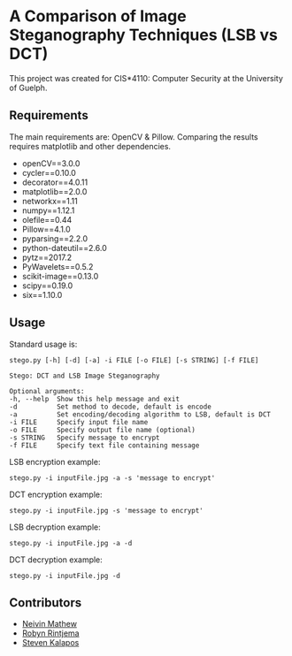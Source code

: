 # A Comparison of Image Steganography Techniques (LSB vs DCT)

This project was created for CIS*4110: Computer Security at the University of Guelph.

## Requirements

The main requirements are: OpenCV & Pillow. Comparing the results requires matplotlib and other dependencies.

- openCV==3.0.0
- cycler==0.10.0
- decorator==4.0.11
- matplotlib==2.0.0
- networkx==1.11
- numpy==1.12.1
- olefile==0.44
- Pillow==4.1.0
- pyparsing==2.2.0
- python-dateutil==2.6.0
- pytz==2017.2
- PyWavelets==0.5.2
- scikit-image==0.13.0
- scipy==0.19.0
- six==1.10.0

## Usage 
Standard usage is:

    stego.py [-h] [-d] [-a] -i FILE [-o FILE] [-s STRING] [-f FILE]

```
Stego: DCT and LSB Image Steganography

Optional arguments:
-h, --help  Show this help message and exit
-d          Set method to decode, default is encode
-a          Set encoding/decoding algorithm to LSB, default is DCT
-i FILE     Specify input file name
-o FILE     Specify output file name (optional)
-s STRING   Specify message to encrypt
-f FILE     Specify text file containing message
```

LSB encryption example:

    stego.py -i inputFile.jpg -a -s 'message to encrypt'

DCT encryption example:

    stego.py -i inputFile.jpg -s 'message to encrypt'

LSB decryption example:

    stego.py -i inputFile.jpg -a -d

DCT decryption example:

    stego.py -i inputFile.jpg -d

## Contributors
- [Neivin Mathew](https://github.com/neivin)
- [Robyn Rintjema](https://github.com/rrintjem)
- [Steven Kalapos](https://github.com/skalapos)

